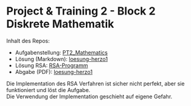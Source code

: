# Project & Training 2 - Block 2 Diskrete Mathematik

Inhalt des Repos:

- Aufgabenstellung: [PT2_Mathematics](PT2_MathematicsPart_HS2020.pdf)
- Lösung (Markdown): [loesung-herzo1](loesung-herzo1.md)
- Lösung RSA: [RSA-Programm](src/bfh/pt2/mathematik/Main.java)
- Abgabe (PDF): [loesung-herzo1](Abgabe/abgabe-herzo1.pdf)

Die Implementation des RSA Verfahren ist sicher nicht perfekt, aber sie funktioniert und löst die Aufgabe.<br>
Die Verwendung der Implementation geschieht auf eigene Gefahr.

